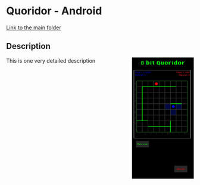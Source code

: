 # Quoridor - Android
[Link to the main folder](https://github.com/simon-martineau/quoridor-android/tree/master/app/src/main/java/simon/app/quoridor)

## Description
<img align="right" width="33%" src="images/quoridor_thumbnail.jpg">
This is one very detailed description
